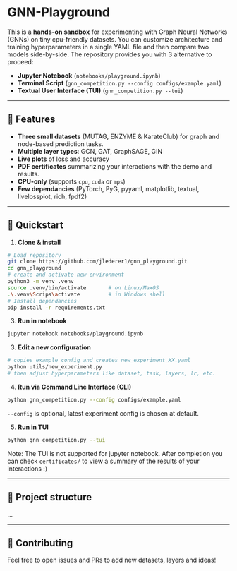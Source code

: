 # GNN-Playground

This is a **hands-on sandbox** for experimenting with Graph Neural Networks (GNNs) on tiny cpu-friendly datasets.
You can customize architecture and training hyperparameters in a single YAML file and then compare two models side-by-side. 
The repository provides you with 3 alternative to proceed:

- **Jupyter Notebook** (`notebooks/playground.ipynb`)
- **Terminal Script** (`gnn_competition.py --config configs/example.yaml`)
- **Textual User Interface (TUI)** (`gnn_competition.py --tui`)

--- 

## 🌟 Features 
- **Three small datasets** (MUTAG, ENZYME & KarateClub) for graph and node-based prediction tasks.
- **Multiple layer types**: GCN, GAT, GraphSAGE, GIN
- **Live plots** of loss and accuracy
- **PDF certificates** summarizing your interactions with the demo and results.
- **CPU-only** (supports `cpu`, `cuda` or `mps`)
- **Few dependancies** (PyTorch, PyG, pyyaml, matplotlib, textual, livelossplot, rich, fpdf2)

--- 

## 🚀 Quickstart

1. **Clone & install**
```bash
# Load repository
git clone https://github.com/jlederer1/gnn_playground.git
cd gnn_playground
# create and activate new environment
python3 -m venv .venv
source .venv/bin/activate       # on Linux/MaxOS
.\.venv\Scrips\activate         # in Windows shell
# Install dependancies
pip install -r requirements.txt
```
3. **Run in notebook**
```bash
jupyter notebook notebooks/playground.ipynb
```
3. **Edit a new configuration**
```bash
# copies example config and creates new_experiment_XX.yaml
python utils/new_experiment.py 
# then adjust hyperparameters like dataset, task, layers, lr, etc.
```
4. **Run via Command Line Interface (CLI)**
```bash
python gnn_competition.py --config configs/example.yaml
```
`--config` is optional, latest experiment config is chosen at default.

5. **Run in TUI**
```bash
python gnn_competition.py --tui
```
Note: The TUI is not supported for jupyter notebook.
After completion you can check `certificates/` to view a summary of the results of your interactions :)

---

## 📂 Project structure

...

--- 

## 🤝 Contributing 

Feel free to open issues and PRs to add new datasets, layers and ideas! 